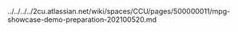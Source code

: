 ../../../../2cu.atlassian.net/wiki/spaces/CCU/pages/500000011/mpg-showcase-demo-preparation-202100520.md